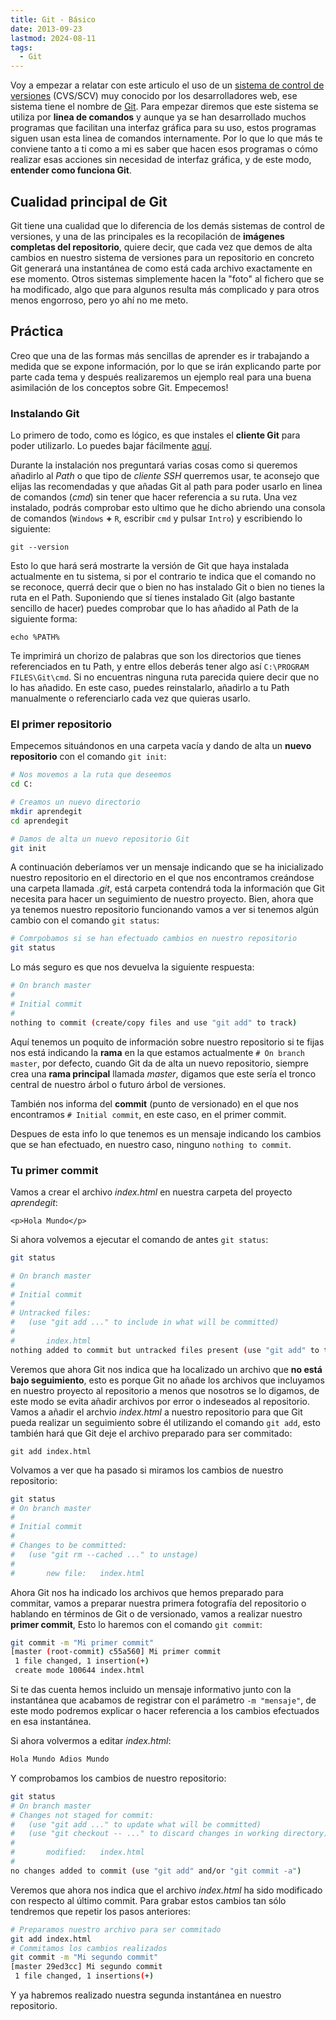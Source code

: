 ```yaml
---
title: Git - Básico
date: 2013-09-23
lastmod: 2024-08-11
tags:
  - Git
---
```


Voy a empezar a relatar con este articulo el uso de un [sistema de control de versiones](http://es.wikipedia.org/wiki/Programas_para_control_de_versiones "Wiki: Sistemas de Control de Versiones") (CVS/SCV) muy conocido por los desarrolladores web, ese sistema tiene el nombre de [Git](http://git-scm.com/ "Web de Git"). Para empezar diremos que este sistema se utiliza por **linea de comandos** y aunque ya se han desarrollado muchos programas que facilitan una interfaz gráfica para su uso, estos programas siguen usan esta linea de comandos internamente. Por lo que lo que más te conviene tanto a ti como a mi es saber que hacen esos programas o cómo realizar esas acciones sin necesidad de interfaz gráfica, y de este modo, **entender como funciona Git**.

## Cualidad principal de Git

Git tiene una cualidad que lo diferencia de los demás sistemas de control de versiones, y una de las principales es la recopilación de **imágenes completas del repositorio**, quiere decir, que cada vez que demos de alta cambios en nuestro sistema de versiones para un repositorio en concreto Git generará una instantánea de como está cada archivo exactamente en ese momento. Otros sistemas simplemente hacen la "foto" al fichero que se ha modificado, algo que para algunos resulta más complicado y para otros menos engorroso, pero yo ahí no me meto.

## Práctica

Creo que una de las formas más sencillas de aprender es ir trabajando a medida que se expone información, por lo que se irán explicando parte por parte cada tema y después realizaremos un ejemplo real para una buena asimilación de los conceptos sobre Git. Empecemos!

### Instalando Git

Lo primero de todo, como es lógico, es que instales el **cliente Git** para poder utilizarlo. Lo puedes bajar fácilmente [aquí](http://git-scm.com/ "Página de Git").

Durante la instalación nos preguntará varias cosas como si queremos añadirlo al _Path_ o que tipo de _cliente SSH_ querremos usar, te aconsejo que elijas las recomendadas y que añadas Git al path para poder usarlo en linea de comandos (_cmd_) sin tener que hacer referencia a su ruta. Una vez instalado, podrás comprobar esto ultimo que he dicho abriendo una consola de comandos (`Windows` **+** `R`, escribir `cmd` y pulsar `Intro`) y escribiendo lo siguiente:

`git --version`

Esto lo que hará será mostrarte la versión de Git que haya instalada actualmente en tu sistema, si por el contrario te indica que el comando no se reconoce, querrá decir que o bien no has instalado Git o bien no tienes la ruta en el Path. Suponiendo que sí tienes instalado Git (algo bastante sencillo de hacer) puedes comprobar que lo has añadido al Path de la siguiente forma:

`echo %PATH%`

Te imprimirá un chorizo de palabras que son los directorios que tienes referenciados en tu Path, y entre ellos deberás tener algo así `C:\PROGRAM FILES\Git\cmd`. Si no encuentras ninguna ruta parecida quiere decir que no lo has añadido. En este caso, puedes reinstalarlo, añadirlo a tu Path manualmente o referenciarlo cada vez que quieras usarlo.

### El primer repositorio

Empecemos situándonos en una carpeta vacía y dando de alta un **nuevo repositorio** con el comando `git init`:

```bash
# Nos movemos a la ruta que deseemos
cd C:

# Creamos un nuevo directorio
mkdir aprendegit
cd aprendegit

# Damos de alta un nuevo repositorio Git
git init
```

A continuación deberíamos ver un mensaje indicando que se ha inicializado nuestro repositorio en el directorio en el que nos encontramos creándose una carpeta llamada _.git_, está carpeta contendrá toda la información que Git necesita para hacer un seguimiento de nuestro proyecto. Bien, ahora que ya tenemos nuestro repositorio funcionando vamos a ver si tenemos algún cambio con el comando `git status`:

```bash
# Comrpobamos si se han efectuado cambios en nuestro repositorio
git status
```

Lo más seguro es que nos devuelva la siguiente respuesta:

```bash
# On branch master
#
# Initial commit
#
nothing to commit (create/copy files and use "git add" to track)
```

Aquí tenemos un poquito de información sobre nuestro repositorio si te fijas nos está indicando la **rama** en la que estamos actualmente `# On branch master`, por defecto, cuando Git da de alta un nuevo repositorio, siempre crea una **rama principal** llamada _master_, digamos que este sería el tronco central de nuestro árbol o futuro árbol de versiones.

También nos informa del **commit** (punto de versionado) en el que nos encontramos `# Initial commit`, en este caso, en el primer commit.

Despues de esta info lo que tenemos es un mensaje indicando los cambios que se han efectuado, en nuestro caso, ninguno `nothing to commit`.

### Tu primer commit

Vamos a crear el archivo _index.html_ en nuestra carpeta del proyecto _aprendegit_:

`<p>Hola Mundo</p>`

Si ahora volvemos a ejecutar el comando de antes `git status`:

```bash
git status

# On branch master
#
# Initial commit
#
# Untracked files:
#   (use "git add ..." to include in what will be committed)
#
#       index.html
nothing added to commit but untracked files present (use "git add" to track)
```

Veremos que ahora Git nos indica que ha localizado un archivo que **no está bajo seguimiento**, esto es porque Git no añade los archivos que incluyamos en nuestro proyecto al repositorio a menos que nosotros se lo digamos, de este modo se evita añadir archivos por error o indeseados al repositorio. Vamos a añadir el archvio *index.html* a nuestro repositorio para que Git pueda realizar un seguimiento sobre él utilizando el comando `git add`, esto también hará que Git deje el archivo preparado para ser commitado:

`git add index.html`

Volvamos a ver que ha pasado si miramos los cambios de nuestro repositorio:

```bash
git status
# On branch master
#
# Initial commit
#
# Changes to be committed:
#   (use "git rm --cached ..." to unstage)
#
#       new file:   index.html
```

Ahora Git nos ha indicado los archivos que hemos preparado para commitar, vamos a preparar nuestra primera fotografía del repositorio o hablando en términos de Git o de versionado, vamos a realizar nuestro **primer commit**, Esto lo haremos con el comando `git commit`:

```bash
git commit -m "Mi primer commit"
[master (root-commit) c55a560] Mi primer commit
 1 file changed, 1 insertion(+)
 create mode 100644 index.html
```

Si te das cuenta hemos incluido un mensaje informativo junto con la instantánea que acabamos de registrar con el parámetro `-m "mensaje"`, de este modo podremos explicar o hacer referencia a los cambios efectuados en esa instantánea.

Si ahora volvermos a editar _index.html_:

```html
Hola Mundo Adios Mundo
```

Y comprobamos los cambios de nuestro repositorio:

```bash
git status
# On branch master
# Changes not staged for commit:
#   (use "git add ..." to update what will be committed)
#   (use "git checkout -- ..." to discard changes in working directory)
#
#       modified:   index.html
#
no changes added to commit (use "git add" and/or "git commit -a")
```

Veremos que ahora nos indica que el archivo *index.html* ha sido modificado con respecto al último commit. Para grabar estos cambios tan sólo tendremos que repetir los pasos anteriores:

```bash
# Preparamos nuestro archivo para ser commitado
git add index.html
# Commitamos los cambios realizados
git commit -m "Mi segundo commit"
[master 29ed3cc] Mi segundo commit
 1 file changed, 1 insertions(+)
```

Y ya habremos realizado nuestra segunda instantánea en nuestro repositorio.

